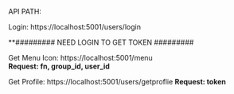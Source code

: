 API PATH:

  Login: https://localhost:5001/users/login
  
  **######### NEED LOGIN TO GET TOKEN #########
  
  Get Menu Icon: https://localhost:5001/menu  
  ****Request: fn, group_id, user_id****
  
  Get Profile:  https://localhost:5001/users/getproflie
  ****Request: token****

